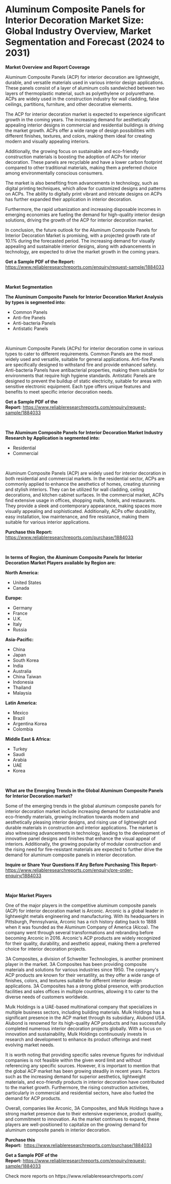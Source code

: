 <p><h1>Aluminum Composite Panels for Interior Decoration Market Size: Global Industry Overview, Market Segmentation and Forecast (2024 to 2031)</h1></p><p><strong>Market Overview and Report Coverage</strong></p>
<p><p>Aluminum Composite Panels (ACP) for interior decoration are lightweight, durable, and versatile materials used in various interior design applications. These panels consist of a layer of aluminum coils sandwiched between two layers of thermoplastic material, such as polyethylene or polyurethane. ACPs are widely used in the construction industry for wall cladding, false ceilings, partitions, furniture, and other decorative elements.</p><p>The ACP for interior decoration market is expected to experience significant growth in the coming years. The increasing demand for aesthetically appealing interior designs in commercial and residential buildings is driving the market growth. ACPs offer a wide range of design possibilities with different finishes, textures, and colors, making them ideal for creating modern and visually appealing interiors.</p><p>Additionally, the growing focus on sustainable and eco-friendly construction materials is boosting the adoption of ACPs for interior decoration. These panels are recyclable and have a lower carbon footprint compared to other traditional materials, making them a preferred choice among environmentally conscious consumers.</p><p>The market is also benefiting from advancements in technology, such as digital printing techniques, which allow for customized designs and patterns on ACPs. The ability to digitally print vibrant and intricate designs on ACPs has further expanded their application in interior decoration.</p><p>Furthermore, the rapid urbanization and increasing disposable incomes in emerging economies are fueling the demand for high-quality interior design solutions, driving the growth of the ACP for interior decoration market.</p><p>In conclusion, the future outlook for the Aluminum Composite Panels for Interior Decoration Market is promising, with a projected growth rate of 10.1% during the forecasted period. The increasing demand for visually appealing and sustainable interior designs, along with advancements in technology, are expected to drive the market growth in the coming years.</p></p>
<p><strong>Get a Sample PDF of the Report:</strong> <a href="https://www.reliableresearchreports.com/enquiry/request-sample/1884033">https://www.reliableresearchreports.com/enquiry/request-sample/1884033</a></p>
<p>&nbsp;</p>
<p><strong>Market Segmentation</strong></p>
<p><strong>The Aluminum Composite Panels for Interior Decoration Market Analysis by types is segmented into:</strong></p>
<p><ul><li>Common Panels</li><li>Anti-fire Panels</li><li>Anti-bacteria Panels</li><li>Antistatic Panels</li></ul></p>
<p>&nbsp;</p>
<p><p>Aluminum Composite Panels (ACPs) for interior decoration come in various types to cater to different requirements. Common Panels are the most widely used and versatile, suitable for general applications. Anti-fire Panels are specifically designed to withstand fire and provide enhanced safety. Anti-bacteria Panels have antibacterial properties, making them suitable for environments that require high hygiene standards. Antistatic Panels are designed to prevent the buildup of static electricity, suitable for areas with sensitive electronic equipment. Each type offers unique features and benefits to meet specific interior decoration needs.</p></p>
<p><strong>Get a Sample PDF of the Report:</strong>&nbsp;<a href="https://www.reliableresearchreports.com/enquiry/request-sample/1884033">https://www.reliableresearchreports.com/enquiry/request-sample/1884033</a></p>
<p>&nbsp;</p>
<p><strong>The Aluminum Composite Panels for Interior Decoration Market Industry Research by Application is segmented into:</strong></p>
<p><ul><li>Residential</li><li>Commercial</li></ul></p>
<p>&nbsp;</p>
<p><p>Aluminum Composite Panels (ACP) are widely used for interior decoration in both residential and commercial markets. In the residential sector, ACPs are commonly applied to enhance the aesthetics of homes, creating stunning and stylish interiors. They can be utilized for wall cladding, ceiling decorations, and kitchen cabinet surfaces. In the commercial market, ACPs find extensive usage in offices, shopping malls, hotels, and restaurants. They provide a sleek and contemporary appearance, making spaces more visually appealing and sophisticated. Additionally, ACPs offer durability, easy installation, low maintenance, and fire resistance, making them suitable for various interior applications.</p></p>
<p><strong>Purchase this Report:</strong>&nbsp; <a href="https://www.reliableresearchreports.com/purchase/1884033">https://www.reliableresearchreports.com/purchase/1884033</a></p>
<p>&nbsp;</p>
<p><strong>In terms of Region, the Aluminum Composite Panels for Interior Decoration Market Players available by Region are:</strong></p>
<p>
    <p> <strong> North America: </strong>
        <ul>
            <li>United States</li>
            <li>Canada</li>
        </ul>
        </p> 
    <p> <strong> Europe: </strong>
        <ul>
            <li>Germany</li>
            <li>France</li>
            <li>U.K.</li>
            <li>Italy</li>
            <li>Russia</li>
        </ul>
        </p> 
    <p> <strong> Asia-Pacific: </strong>
        <ul>
            <li>China</li>
            <li>Japan</li>
            <li>South Korea</li>
            <li>India</li>
            <li>Australia</li>
            <li>China Taiwan</li>
            <li>Indonesia</li>
            <li>Thailand</li>
            <li>Malaysia</li>
        </ul>
        </p> 
    <p> <strong> Latin America: </strong>
        <ul>
            <li>Mexico</li>
            <li>Brazil</li>
            <li>Argentina Korea</li>
            <li>Colombia</li>
        </ul>
        </p> 
    <p> <strong> Middle East & Africa: </strong>
        <ul>
            <li>Turkey</li>
            <li>Saudi</li>
            <li>Arabia</li>
            <li>UAE</li>
            <li>Korea</li>
        </ul>
    </p>
    </p>
<p>&nbsp;</p>
<p><strong>What are the Emerging Trends in the Global Aluminum Composite Panels for Interior Decoration market?</strong></p>
<p><p>Some of the emerging trends in the global aluminum composite panels for interior decoration market include increasing demand for sustainable and eco-friendly materials, growing inclination towards modern and aesthetically pleasing interior designs, and rising use of lightweight and durable materials in construction and interior applications. The market is also witnessing advancements in technology, leading to the development of innovative panel designs and finishes that enhance the visual appeal of interiors. Additionally, the growing popularity of modular construction and the rising need for fire-resistant materials are expected to further drive the demand for aluminum composite panels in interior decoration.</p></p>
<p><strong>Inquire or Share Your Questions If Any Before Purchasing This Report</strong>- <a href="https://www.reliableresearchreports.com/enquiry/pre-order-enquiry/1884033">https://www.reliableresearchreports.com/enquiry/pre-order-enquiry/1884033</a></p>
<p>&nbsp;</p>
<p><strong>Major Market Players</strong></p>
<p><p>One of the major players in the competitive aluminum composite panels (ACP) for interior decoration market is Arconic. Arconic is a global leader in lightweight metals engineering and manufacturing. With its headquarters in Pittsburgh, Pennsylvania, Arconic has a rich history dating back to 1888 when it was founded as the Aluminum Company of America (Alcoa). The company went through several transformations and rebranding before becoming Arconic in 2016. Arconic's ACP products are widely recognized for their quality, durability, and aesthetic appeal, making them a preferred choice for interior decoration projects.</p><p>3A Composites, a division of Schweiter Technologies, is another prominent player in the market. 3A Composites has been providing composite materials and solutions for various industries since 1950. The company's ACP products are known for their versatility, as they offer a wide range of finishes, colors, and textures suitable for different interior design applications. 3A Composites has a strong global presence, with production facilities and sales offices in multiple countries, allowing it to cater to the diverse needs of customers worldwide.</p><p>Mulk Holdings is a UAE-based multinational company that specializes in multiple business sectors, including building materials. Mulk Holdings has a significant presence in the ACP market through its subsidiary, Alubond USA. Alubond is renowned for its high-quality ACP products and has successfully completed numerous interior decoration projects globally. With a focus on innovation and sustainability, Mulk Holdings continuously invests in research and development to enhance its product offerings and meet evolving market needs.</p><p>It is worth noting that providing specific sales revenue figures for individual companies is not feasible within the given word limit and without referencing any specific sources. However, it is important to mention that the global ACP market has been growing steadily in recent years. Factors such as the increasing demand for superior aesthetics, lightweight materials, and eco-friendly products in interior decoration have contributed to the market growth. Furthermore, the rising construction activities, particularly in commercial and residential sectors, have also fueled the demand for ACP products.</p><p>Overall, companies like Arconic, 3A Composites, and Mulk Holdings have a strong market presence due to their extensive experience, product quality, and commitment to innovation. As the market continues to expand, these players are well-positioned to capitalize on the growing demand for aluminum composite panels in interior decoration.</p></p>
<p><strong>Purchase this Report:</strong>&nbsp;&nbsp;<a href="https://www.reliableresearchreports.com/purchase/1884033">https://www.reliableresearchreports.com/purchase/1884033</a></p>
<p></p>
<p><strong>Get a Sample PDF of the Report:</strong>&nbsp;<a href="https://www.reliableresearchreports.com/enquiry/request-sample/1884033">https://www.reliableresearchreports.com/enquiry/request-sample/1884033</a></p>
<p>Check more reports on https://www.reliableresearchreports.com/</p>